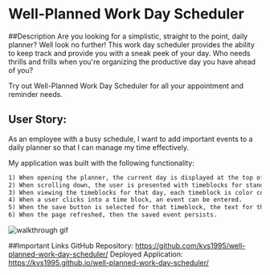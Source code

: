 # Well-Planned Work Day Scheduler

##Description
Are you looking for a simplistic, straight to the point, daily planner? Well look no further! This work day scheduler provides the ability to keep track and provide you with a sneak peek of your day. Who needs thrills and frills when you're organizing the productive day you have ahead of you?

Try out Well-Planned Work Day Scheduler for all your appointment and reminder needs. 

## User Story:
As an employee with a busy schedule, I want to add important events to a daily planner so that I can manage my time effectively. 

My application was built with the following functionality:
```md
1) When opening the planner, the current day is displayed at the top of the calendar. 
2) When scrolling down, the user is presented with timeblocks for standard business hours. 
3) When viewing the timeblocks for that day, each timeblock is color coded to indicate whether it is in the past, present or future. 
4) When a user clicks into a time block, an event can be entered. 
5) When the save button is selected for that timeblock, the text for that event is saved in local storage. 
6) When the page refreshed, then the saved event persists. 
```


![walkthrough gif](./assets/images/walkthrough.gif)

##Important Links
GitHub Repository: https://github.com/kvs1995/well-planned-work-day-scheduler/
Deployed Application: https://kvs1995.github.io/well-planned-work-day-scheduler/
